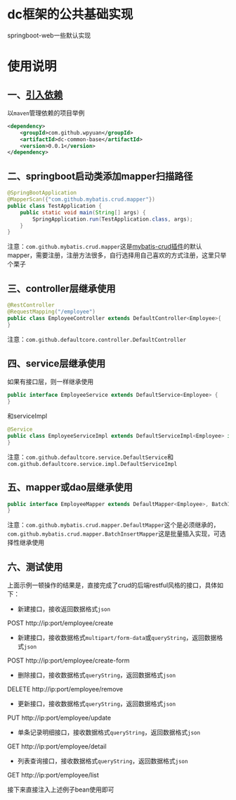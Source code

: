 # dc框架的公共基础实现
springboot-web一些默认实现

# 使用说明

## 一、[引入依赖](https://search.maven.org/artifact/com.github.wpyuan/dc-common-base/0.0.1/jar)

以`maven`管理依赖的项目举例
```xml
<dependency>
    <groupId>com.github.wpyuan</groupId>
    <artifactId>dc-common-base</artifactId>
    <version>0.0.1</version>
</dependency>
```

## 二、springboot启动类添加mapper扫描路径

```java
@SpringBootApplication
@MapperScan({"com.github.mybatis.crud.mapper"})
public class TestApplication {
    public static void main(String[] args) {
        SpringApplication.run(TestApplication.class, args);
    }
}
```
注意：`com.github.mybatis.crud.mapper`这是[mybatis-crud插件](https://wpyuan.github.io/mybatis-crud-source/)的默认mapper，需要注册，注册方法很多，自行选择用自己喜欢的方式注册，这里只举个栗子

## 三、controller层继承使用

```java
@RestController
@RequestMapping("/employee")
public class EmployeeController extends DefaultController<Employee>{
}
```
注意：`com.github.defaultcore.controller.DefaultController`

## 四、service层继承使用

如果有接口层，则一样继承使用
```java
public interface EmployeeService extends DefaultService<Employee> {
}
```
和serviceImpl
```java
@Service
public class EmployeeServiceImpl extends DefaultServiceImpl<Employee> implements EmployeeService {
}
```
注意：`com.github.defaultcore.service.DefaultService`和`com.github.defaultcore.service.impl.DefaultServiceImpl`

## 五、mapper或dao层继承使用

```java
public interface EmployeeMapper extends DefaultMapper<Employee>, BatchInsertMapper<Employee> {
}
```
注意：`com.github.mybatis.crud.mapper.DefaultMapper`这个是必须继承的，`com.github.mybatis.crud.mapper.BatchInsertMapper`这是批量插入实现，可选择性继承使用

## 六、测试使用

上面示例一顿操作的结果是，直接完成了crud的后端restful风格的接口，具体如下：
- 新建接口，接收返回数据格式`json`

POST http://ip:port/employee/create
- 新建接口，接收数据格式`multipart/form-data`或`queryString`，返回数据格式`json`

POST http://ip:port/employee/create-form
- 删除接口，接收数据格式`queryString`，返回数据格式`json`

DELETE http://ip:port/employee/remove
- 更新接口，接收数据格式`queryString`，返回数据格式`json`

PUT http://ip:port/employee/update
- 单条记录明细接口，接收数据格式`queryString`，返回数据格式`json`

GET http://ip:port/employee/detail
- 列表查询接口，接收数据格式`queryString`，返回数据格式`json`

GET http://ip:port/employee/list

接下来直接注入上述例子bean使用即可
